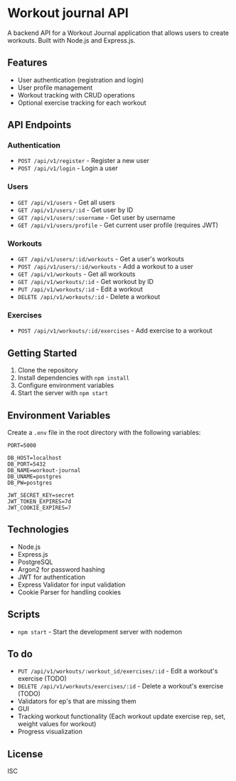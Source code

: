 # Workout journal API 

A backend API for a Workout Journal application that allows users to create workouts. 
Built with Node.js and Express.js.

## Features

- User authentication (registration and login)
- User profile management
- Workout tracking with CRUD operations
- Optional exercise tracking for each workout

## API Endpoints

### Authentication

- `POST /api/v1/register` - Register a new user
- `POST /api/v1/login` - Login a user

### Users

- `GET /api/v1/users` - Get all users
- `GET /api/v1/users/:id` - Get user by ID
- `GET /api/v1/users/:username` - Get user by username
- `GET /api/v1/users/profile` - Get current user profile (requires JWT)

### Workouts

- `GET /api/v1/users/:id/workouts` - Get a user's workouts
- `POST /api/v1/users/:id/workouts` - Add a workout to a user
- `GET /api/v1/workouts` - Get all workouts
- `GET /api/v1/workouts/:id` - Get workout by ID
- `PUT /api/v1/workouts/:id` - Edit a workout
- `DELETE /api/v1/workouts/:id` - Delete a workout

### Exercises 

- `POST /api/v1/workouts/:id/exercises` - Add exercise to a workout

## Getting Started

1. Clone the repository
2. Install dependencies with `npm install`
3. Configure environment variables
4. Start the server with `npm start`

## Environment Variables

Create a `.env` file in the root directory with the following variables:

```
PORT=5000

DB_HOST=localhost
DB_PORT=5432
DB_NAME=workout-journal
DB_UNAME=postgres
DB_PW=postgres

JWT_SECRET_KEY=secret
JWT_TOKEN_EXPIRES=7d
JWT_COOKIE_EXPIRES=7
```

## Technologies

- Node.js
- Express.js
- PostgreSQL
- Argon2 for password hashing
- JWT for authentication
- Express Validator for input validation
- Cookie Parser for handling cookies

## Scripts

- `npm start` - Start the development server with nodemon

## To do 
- `PUT /api/v1/workouts/:workout_id/exercises/:id` - Edit a workout's exercise (TODO)
- `DELETE /api/v1/workouts/exercises/:id` - Delete a workout's exercise (TODO)
- Validators for ep's that are missing them
- GUI
- Tracking workout functionality (Each workout update exercise rep, set, weight values for workout)
- Progress visualization

## License

ISC
